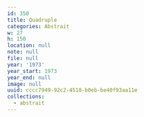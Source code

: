 ```yaml
---
id: 350
title: Quadruple
categories: Abstrait
w: 27
h: 150
location: null
note: null
file: null
year: '1973'
year_start: 1973
year_end: null
image: null
uuid: cccc7949-92c2-4518-b0eb-be40f93aa11e
collections:
  - abstrait
---
```


